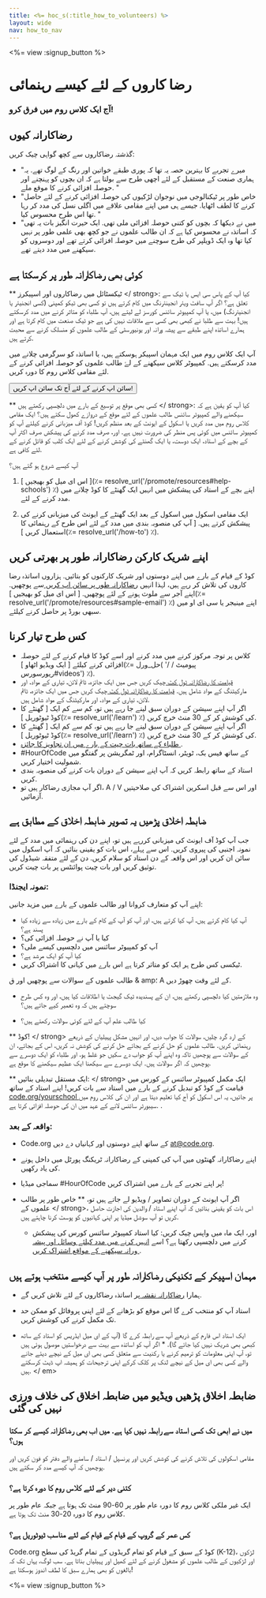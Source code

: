 ```yaml
---
title: <%= hoc_s(:title_how_to_volunteers) %>
layout: wide
nav: how_to_nav
---
```

<%= view :signup_button %>

# رضا کاروں کے لئے کیسے رہنمائی

### آج ایک کلاس روم میں فرق کرو!

## رضاکارانہ کیوں

گذشتہ رضاکاروں سے کچھ گواہی چیک کریں:

- "میرے تجربے کا بہترین حصہ یہ تھا کہ پوری طبقے خواتین اور رنگ کے لوگ تھے. یہ ہماری صنعت کے مستقبل کے لئے اچھی طرح سے بولتا ہے کہ ان بچوں کو پہنچنے اور حوصلہ افزائی کرنے کا موقع ملے. "
- "خاص طور پر ٹیکنالوجی میں نوجوان لڑکیوں کی حوصلہ افزائی کرنے کے لئے حاصل کرنے کا لطف اٹھایا. جیسے ہی میں اپنے مقامی علاقے میں اگلی نسل کی مدد کر رہا تھا اس طرح محسوس کیا. "
- "میں نے دیکھا کہ بچوں کو کتنی حوصلہ افزائی ملی تھی. ایک حیرت انگیز بات یہ تھی کہ اساتذہ نے محسوس کیا ہے کہ ان طالب علموں نے جو کچھ بھی علمی طور پر نہیں کیا تھا وہ ایک ڈویلپر کی طرح سوچنے میں حوصلہ افزائی کرتے تھے اور دوسروں کو سیکھنے میں مدد دیتے تھے.

## کوئی بھی رضاکارانہ طور پر کرسکتا ہے

** ٹیکسٹائل میں رضاکاروں اور اسپیکرز </ strong>: کیا آپ کے پاس سی ایس یا ٹیک سے تعلق ہے؟ اگر آپ سافٹ ویئر انجینئرنگ میں کام کرتے ہیں تو کسی بھی ٹیکو کمپنی (کسی انجنیئر یا انجنیئرنگ) میں، یا آپ کمپیوٹر سائنس کورسز لے لیتے ہیں، آپ طلباء کو متاثر کرنے میں مدد کرسکتے ہیں! بہت سے طلبا نے کبھی بھی کسی سے ملاقات نہیں کی ہے جو ٹیک صنعت میں کام کرتا ہے اور ہمارے اساتذہ اپنے طبقے سے پیشہ ورانہ اور یونیورسٹی کے طالب علموں کو منسلک کرنے سے محبت کرتے ہیں.</p> 

آپ ایک کلاس روم میں ایک مہمان اسپیکر ہوسکتے ہیں، یا اساتذہ کو سرگرمی چلانے میں مدد کرسکتے ہیں. کمپیوٹر کلاس سیکھنے کے لۓ طالب علموں کو حوصلہ افزائی کرنے کے لئے مقامی کلاس روم کا دورہ کریں.

<button>سائن اپ کرنے کے لئے آج تک سائن اپ کریں!</button></p> 

** کسی بھی موقع پر توسیع کے بارے میں دلچسپی رکھتے ہیں </ strong>: کیا آپ کو یقین ہے کہ سیکھنے والے کمپیوٹر سائنس طالب علموں کے لئے موقع کے دروازے کھول سکتے ہیں؟ ایک مقامی کلاس روم میں مدد کریں یا اسکول کے ایونٹ کے بعد منظم کریں! کوڈ آف میزبانی کرنے کیلئے آپ کو کمپیوٹر سائنس میں کوئی پس منظر کی ضرورت نہیں ہے. اور، صرف مدد کرنے کی پیشکش صرف اکثر آپ کے بچے کے استاد، ایک دوست، یا ایک گھنٹے کی کوشش کرنے کے لئے ایک کلب کو قائل کرنے کے لئے کافی ہے.</p> 

آپ کیسے شروع ہو گئے ہیں؟

1. [ اس ای میل کو بھیجیں ](٪= resolve_url('/promote/resources#help-schools') ٪) اپنے بچے کے استاد کی پیشکش میں انہیں ایک گھنٹے کا کوڈ چلانے میں مدد کرنے کے لئے.

2. ایک مقامی اسکول میں اسکول کے بعد ایک گھنٹے کے ایونٹ کی میزبانی کرنے کی پیشکش کرتے ہیں. [ آپ کی منصوبہ بندی میں مدد کے لئے اس طرح کے رہنمائی کا استعمال کریں ](٪= resolve_url('/how-to') ٪).

## اپنے شریک کارکن رضاکارانہ طور پر بھرتی کریں

کوڈ کے قیام کے بارے میں اپنے دوستوں اور شریک کارکنوں کو بتائیں. ہزاروں اساتذہ رضا کاروں کی تلاش کر رہے ہیں، لہذا انہیں [ رضاکارانہ طور پر سائن اپ کریں ](https://code.org/volunteer) سے پوچھیں. اپنے آجر سے ملوث ہونے کے لئے پوچھیں. [ اس ای میل کو بھیجیں ](٪= resolve_url('/promote/resources#sample-email') ٪) اپنے مینیجر یا سی ای او میں سبھی بورڈ پر حاصل کرنے کیلئے.

## کس طرح تیار کرنا

- کلاس پر توجہ مرکوز کرنے میں مدد کرنے اور اسے کوڈ کا قیام کرنے کے لئے حوصلہ افزائی کرنے کیلئے [ ایک ویڈیو اٹھاو ](٪= حل_ورل( '/ پیومیٹ / ریورسورس#videos') ٪).
- [ قیامت کا رضاکارانہ ٹول کٹ ](/files/hoc-volunteer-toolkit.pdf) چیک کریں جس میں ایک جائزہ، ٹائم لائن، تیاری کے مواد، اور مارکیٹنگ کے مواد شامل ہیں. [ قیامت کا رضاکارانہ ٹول کٹ ](/files/hoc-volunteer-toolkit.pdf) چیک کریں جس میں ایک جائزہ، ٹائم لائن، تیاری کے مواد، اور مارکیٹنگ کے مواد شامل ہیں.
- اگر آپ اپنے سیشن کے دوران سبق لینے جا رہے ہیں تو، کم سے کم ایک [ گھنٹے کا کوڈ ٹیوٹوریل ](٪= resolve_url('/learn') ٪) کی کوشش کر کے 30 منٹ خرچ کریں.
- اگر آپ اپنے سیشن کے دوران سبق لینے جا رہے ہیں تو، کم سے کم ایک [ گھنٹے کا کوڈ ٹیوٹوریل ](٪= resolve_url('/learn') ٪) کی کوشش کر کے 30 منٹ خرچ کریں.
- [ طلباء کے ساتھ بات چیت کے بارے میں ان تجاویز کا جائزہ ](https://code.org/files/CSTT_Volunteers.pdf).
- #HourOfCode کے ساتھ فیس بک، ٹویٹر، انسٹاگرام، اور ٹمگریشن پر گفتگو میں شمولیت اختیار کریں.
- استاد کے ساتھ رابطہ کریں کہ آپ اپنے سیشن کے دوران بات کرنے کی منصوبہ بندی کریں.
- اگر آپ مجازی رضاکار ہیں تو، A / V اور اس سے قبل اسکرین اشتراک کی صلاحیتیں آزمائیں.

## ضابطہ اخلاق پڑھیں یہ تصویر ضابطہ اخلاق کے مطابق ہے

جب آپ کوڈ آف ایونٹ کی میزبانی کررہے ہیں تو، اپنے دن کی رہنمائی میں مدد کے لئے نمونہ اجنبی کی پیروی کریں. اس سے پہلے، اس بات کو یقینی بنائیں کہ آپ اسکول میں سائن ان کریں اور اس واقعہ کے دن استاد کو سلام کریں. دن کے لئے متفقہ شیڈول کی توثیق کریں اور بات چیت پوائنٹس پر بات چیت کریں.

### **نمونہ ایجنڈا:**

اپنے آپ کو متعارف کروانا اور طالب علموں کے بارے میں مزید جانیں: </ul>

- آپ کیا کام کرتے ہیں، آپ کیا کرتے ہیں، اور آپ کو آپ کے کام کے بارے میں زیادہ سے زیادہ کیا پسند ہے؟
- کیا یا آپ نے حوصلہ افزائی کی؟
- آپ کو کمپیوٹر سائنس میں دلچسپی کیسے ملی؟
- کیا آپ کو ایک مرشد ہے؟
- ٹیکسی کس طرح ہر ایک کو متاثر کرتا ہے اس بارے میں کہانی کا اشتراک کریں.
  
طالب علموں کے سوالات سے پوچھیں اور ق & amp؛ A کے لئے وقت چھوڑ دیں.</br> 

- وہ ملازمتیں کیا دلچسپی رکھتے ہیں، ان کے پسندیدہ ٹیک گیجٹ یا اطلاقات کیا ہیں، اور وہ کس طرح سوچتے ہیں کہ وہ تعمیر کیے جاتے ہیں؟ 
- کیا طالب علم آپ کے لئے کوئی سوالات رکھتے ہیں؟</ul></td> </tr> 
    ** کوڈ! </ strong> کے ارد گرد چلیں، سوالات کا جواب دیں، اور انہیں مشکل پہیلیاں کے ذریعے رہنمائی کریں. طالب علموں کو حل کرنے کے بجائے حل کرنے کی کوشش نہ کریں، اس کے بجائے، ان کے سوالات سے پوچھیں تاکہ وہ اپنے آپ کو جواب دے سکیں جو غلط ہو، اور طلباء کو ایک دوسرے سے پوچھیں کہ اگر سوالات ہیں. ایک دوسرے سے سیکھنا ایک عظیم سیکھنے کا موقع ہے.</td> </tr> 
    
    ** ایک مستقل تبدیلی بنائیں: </ strong> ایک مکمل کمپیوٹر سائنس کے کورس میں قیامت کے کوڈ کو تبدیل کرنے کے بارے میں استاد سے بات کریں! اپنے استاد کے ساتھ [ code.org/yourschool ](https://code.org/yourschool) پر جائیں، یہ اس اسکول کو آج کیا تعلیم دیتا ہے اور ان کی کلاس روم میں سیبورٹر سائنس لانے کے عہد میں ان کی حوصلہ افزائی کرتا ہے. .</td> </tr> </tbody> </table> 
    
    ### **واقعہ کے بعد:**
    
    - Code.org کے ساتھ اپنے دوستوں اور کہانیاں دے دیں at@code.org.
    - اپنے رضاکارانہ گھنٹوں میں آپ کی کمپنی کے رضاکارانہ ٹریکنگ پورٹل میں داخل ہونے کی یاد رکھیں.
    - سماجی میڈیا #HourOfCode پر اپنے تجربے کے بارے میں اشتراک کریں!
    - اگر آپ ایونٹ کے دوران تصاویر / ویڈیو لے جاتے ہیں تو، ** خاص طور پر طالب علموں کے </ strong>، اس بات کو یقینی بنائیں کہ آپ اپنے استاد / والدین کی اجازت حاصل کریں تو آپ سوشل میڈیا پر اپنی کہانیوں کو پوسٹ کرنا چاہتے ہیں.</li> 
        
        - اور، ایک ماہ میں واپس چیک کریں: کیا استاد کمپیوٹر سائنس کورس کی پیشکش کرنے میں دلچسپی رکھتا ہے؟ اسے [ انہیں کرنے میں مدد کیلئے وسائل اور پیشہ ورانہ سیکھنے کے مواقع اشتراک کریں ](https://code.org/yourschool).</ul> 
        
        ## مہمان اسپیکر کے تکنیکی رضاکارانہ طور پر آپ کیسے منتخب ہوتے ہیں
        
        - ہمارا [ رضاکارانہ نقشہ ](https://code.org/volunteer/local) پر اساتذہ رضاکاروں کے لئے تلاش کریں گے.
        - استاد آپ کو منتخب کرے گا اس موقع کو بڑھانے کے لئے اپنی پروفائل کو ممکن حد تک مکمل کرنے کی کوشش کریں.
        - ایک استاد اس فارم کے ذریعے آپ سے رابطہ کرے گا (آپ کے ای میل ایڈریس کو استاد کے ساتھ کبھی بھی شریک نہیں کیا جائے گا). * اگر آپ کو اساتذہ سے بہت سے درخواستیں موصول ہوئی ہیں تو، آپ اپنی معلومات کو ترمیم کرنے یا رکنیت سے متعلق کسی بھی ای میل کے نیچے دیئے جانے والے کسی بھی ای میل کے نیچے لنک پر کلک کرکے اپنی ترجیحات کو ہمیشہ اپ ڈیٹ کرسکتے ہیں. </ em></li> </ul> 
            
            ## ضابطہ اخلاق پڑھیں ویڈیو میں ضابطہ اخلاق کی خلاف ورزی نہیں کی گئی
            
            ### **میں نے ابھی تک کسی استاد سے رابطہ نہیں کیا ہے. میں اب بھی رضاکارانہ کیسے کر سکتا ہوں؟**
            
            مقامی اسکولوں کی تلاش کرنے کی کوشش کریں اور پرنسپل / استاد / سامنے والے دفتر کو فون کریں اور پوچھیں کہ آپ کیسے مدد کر سکتے ہیں.
            
            ### **کتنی دیر کے لئے کلاس روم کا دورہ کرتا ہے؟**
            
            ایک غیر ملکی کلاس روم کا دورہ عام طور پر 60-90 منٹ تک ہوتا ہے جبکہ عام طور پر کلاس روم کا دورہ 20-30 منٹ تک ہوتا ہے.
            
            ### **کس عمر کے گروپ کے قیام کے قیام کے لئے مناسب ٹیوٹوریل ہے؟**
            
            Code.org کوڈ کے سبق کے قیام کو تمام گریڈوں کے تمام گریڈ کی سطح (K-12)، لڑکوں اور لڑکیوں کے طالب علموں کو مشغول کرنے کے لئے کھیل اور پہیلیاں بناتا ہے. سب لوگ، یہاں تک کہ بالغوں کو بھی ہمارے سبق کا لطف اندوز ہوسکتا ہے!
            
            <%= view :signup_button %>